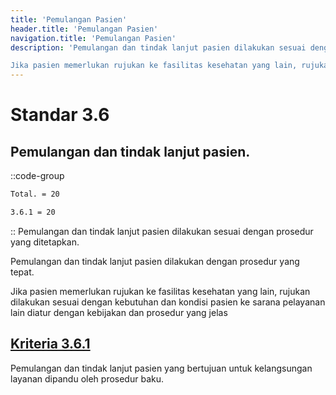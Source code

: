 ```yaml
---
title: 'Pemulangan Pasien'
header.title: 'Pemulangan Pasien'
navigation.title: 'Pemulangan Pasien'
description: 'Pemulangan dan tindak lanjut pasien dilakukan sesuai dengan prosedur yang ditetapkan. Pemulangan dan tindak lanjut pasien dilakukan dengan prosedur yang tepat. 

Jika pasien memerlukan rujukan ke fasilitas kesehatan yang lain, rujukan dilakukan sesuai dengan kebutuhan dan kondisi pasien ke sarana pelayanan lain diatur dengan kebijakan dan prosedur yang jelas '
---
```


# Standar 3.6 
## Pemulangan dan tindak lanjut pasien. 
::code-group
```bash [Nilai]
Total. = 20
```
```bash [Kriteria]
3.6.1 = 20
```
::
Pemulangan dan tindak lanjut pasien dilakukan sesuai dengan prosedur yang ditetapkan. 

Pemulangan dan tindak lanjut pasien dilakukan dengan prosedur yang tepat. 

Jika pasien memerlukan rujukan ke fasilitas kesehatan yang lain, rujukan dilakukan sesuai dengan kebutuhan dan kondisi pasien ke sarana pelayanan lain diatur dengan kebijakan dan prosedur yang jelas 

## [Kriteria 3.6.1](/3/6/1) 
Pemulangan dan tindak lanjut pasien yang bertujuan untuk kelangsungan layanan dipandu oleh prosedur baku. 


